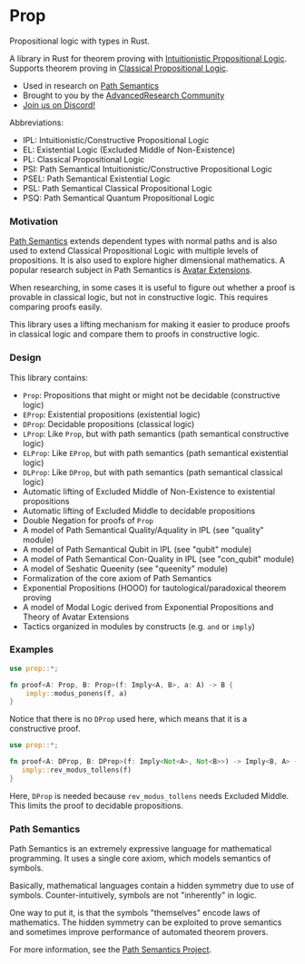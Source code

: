 # Prop
Propositional logic with types in Rust.

A library in Rust for theorem proving with [Intuitionistic Propositional Logic](https://en.wikipedia.org/wiki/Intuitionistic_logic).
Supports theorem proving in [Classical Propositional Logic](https://en.wikipedia.org/wiki/Propositional_calculus).

- Used in research on [Path Semantics](https://github.com/advancedresearch/path_semantics)
- Brought to you by the [AdvancedResearch Community](https://advancedresearch.github.io/)
- [Join us on Discord!](https://discord.gg/JkrhJJRBR2)

Abbreviations:

- IPL: Intuitionistic/Constructive Propositional Logic
- EL: Existential Logic (Excluded Middle of Non-Existence)
- PL: Classical Propositional Logic
- PSI: Path Semantical Intuitionistic/Constructive Propositional Logic
- PSEL: Path Semantical Existential Logic
- PSL: Path Semantical Classical Propositional Logic
- PSQ: Path Semantical Quantum Propositional Logic

### Motivation

[Path Semantics](https://github.com/advancedresearch/path_semantics)
extends dependent types with normal paths and is also used to extend
Classical Propositional Logic with multiple levels of propositions.
It is also used to explore higher dimensional mathematics.
A popular research subject in Path Semantics is [Avatar Extensions](https://advancedresearch.github.io/avatar-extensions/summary.html).

When researching, in some cases it is useful to figure out whether a proof is
provable in classical logic, but not in constructive logic.
This requires comparing proofs easily.

This library uses a lifting mechanism for making it easier
to produce proofs in classical logic and compare them to
proofs in constructive logic.

### Design

This library contains:

- `Prop`: Propositions that might or might not be decidable (constructive logic)
- `EProp`: Existential propositions (existential logic)
- `DProp`: Decidable propositions (classical logic)
- `LProp`: Like `Prop`, but with path semantics (path semantical constructive logic)
- `ELProp`: Like `EProp`, but with path semantics (path semantical existential logic)
- `DLProp`: Like `DProp`, but with path semantics (path semantical classical logic)
- Automatic lifting of Excluded Middle of Non-Existence to existential propositions
- Automatic lifting of Excluded Middle to decidable propositions
- Double Negation for proofs of `Prop`
- A model of Path Semantical Quality/Aquality in IPL (see "quality" module)
- A model of Path Semantical Qubit in IPL (see "qubit" module)
- A model of Path Semantical Con-Quality in IPL (see "con_qubit" module)
- A model of Seshatic Queenity (see "queenity" module)
- Formalization of the core axiom of Path Semantics
- Exponential Propositions (HOOO) for tautological/paradoxical theorem proving
- A model of Modal Logic derived from Exponential Propositions and Theory of Avatar Extensions
- Tactics organized in modules by constructs (e.g. `and` or `imply`)

### Examples

```rust
use prop::*;

fn proof<A: Prop, B: Prop>(f: Imply<A, B>, a: A) -> B {
    imply::modus_ponens(f, a)
}
```

Notice that there is no `DProp` used here,
which means that it is a constructive proof.

```rust
use prop::*;

fn proof<A: DProp, B: DProp>(f: Imply<Not<A>, Not<B>>) -> Imply<B, A> {
   imply::rev_modus_tollens(f)
}
```

Here, `DProp` is needed because `rev_modus_tollens` needs Excluded Middle.
This limits the proof to decidable propositions.

### Path Semantics

Path Semantics is an extremely expressive language for mathematical programming.
It uses a single core axiom, which models semantics of symbols.

Basically, mathematical languages contain a hidden symmetry due to use of symbols.
Counter-intuitively, symbols are not "inherently" in logic.

One way to put it, is that the symbols "themselves" encode laws of mathematics.
The hidden symmetry can be exploited to prove semantics and sometimes
improve performance of automated theorem provers.

For more information, see the [Path Semantics Project](https://github.com/advancedresearch/path_semantics).
